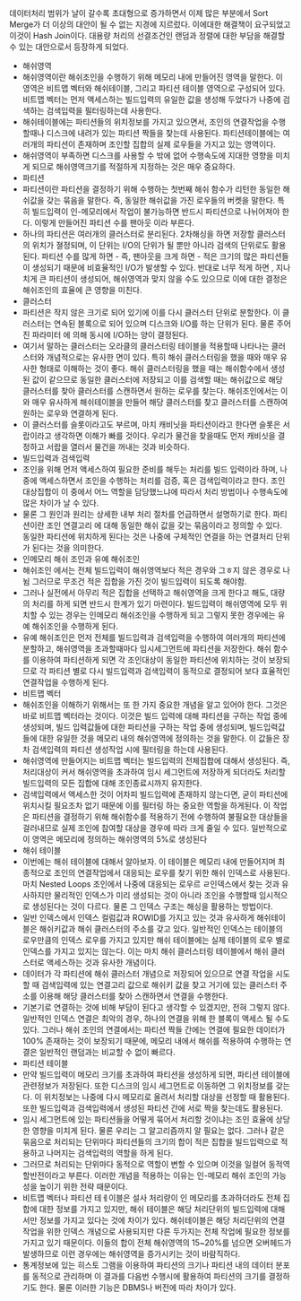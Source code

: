 데이터처리 범위가 날이 갈수록 초대형으로 증가하면서 이제 많은 부분에서 Sort Merge가 더 이상의 대안이 될 수 없는 지경에 지르렀다. 이에대한 해결책이 요구되었고 이것이 Hash Join이다. 대용량 처리의 선결조건인 랜덤과 정렬에 대한 부담을 해결할 수 있는 대안으로서 등장하게 되었다. 


- 해쉬영역
- 해쉬영역이란 해쉬조인을 수행하기 위해 메모리 내에 만들어진 영역을 말한다. 이 영역은 비트맵 벡터와 해쉬테이블, 그리고 파티션 테이블 영역으로 구성되어 있다. 비트맵 벡터는 먼저 액세스하는 빌드입력의 유일한 값을 생성해 두었다가 나중에 검색하는 검색입력을 필터링하는데 사용한다.
- 해쉬테이블에는 파티션들의 위치정보를 가지고 있으면서, 조인의 연결작업을 수행할때나 디스크에 내려가 있는 파티션 짝들을 찾는데 사용된다. 파티션테이블에는 여러개의 파티션이 존재하며 조인할 집합의 실제 로우들을 가지고 있는 영역이다. 
- 해쉬영역이 부족하면 디스크를 사용할 수 밖에 없어 수행속도에 지대한 영향을 미치게 되므로 해쉬영역크기를 적절하게 지정하는 것은 매우 중요하다. 
- 파티션
- 파티션이란 파티션을 결정하기 위해 수행하는 첫번째 해쉬 함수가 리턴한 동일한 해쉬값을 갖는 묶음을 말한다. 즉, 동일한 해쉬값을 가진 로우들의 버켓을 말한다. 특히 빌드입력이 인-메모리에서 작업이 불가능하면 반드시 파티션으로 나뉘어져야 한다. 이렇게 만들어진 파티션 수를 팬아웃 이라 부른다.
- 하나의 파티션은 여러개의 클러스터로 분리된다. 2차해싱을 하면 저장할 클러스터의 위치가 졀정되며, 이 단위는 I/O의 단위가 될 뿐만 아니라 검색의 단위로도 활용된다. 파티션 수를 많게 하면 - 즉, 팬아웃을 크게 하면 - 적은 크기의 많은 파티션들이 생성되기 때문에 비효율적인 I/O가 발생할 수 있다. 반대로 너무 적게 하면 , 지나치게 큰 파티션이 생성되어, 해쉬영역과 맞지 않을 수도 있으므로 이에 대한 결정은 해쉬조인의 효율에 큰 영향을 미친다. 
- 클러스터
- 파티션은 작지 않은 크기로 되어 있기에 이를 다시 클러스터 단위로 분할한다. 이 클러스터는 연속된 블록으로 되어 있으며 디스크와 I/O를 하는 단위가 된다. 물론 주어진 파라미터 에 의해 동시에 I/O하는 양이 결정된다. 
- 여기서 말하는 클러스터는 오라클의 클러스터링 테이블을 적용할때 나타나는 클러스터와 개념적으로는 유사한 면이 있다. 특히 해쉬 클러스터링을 했을 때와 매우 유사한 형태로 이해하는 것이 좋다. 해쉬 클러스터링을 했을 때는 해쉬함수에서 생성된 값이 같으므로 동일한 클러스터에 저장되고 이를 검색할 때는 해쉬값으로 해당 클러스터를 찾아 클러스터를 스캔하면서 원하는 로우를 찾는다. 해쉬조인에서는 이와 매우 유사하게 해쉬테이블을 만들어 해당 클러스터를 찾고 클러스터를 스캔하여 원하는 로우와 연결하게 된다. 
- 이 클러스터를 슬롯이라고도 부르며, 마치 캐비닛을 파티션이라고 한다면 슬롯은 서랍이라고 생각하면 이해가 빠를 것이다. 우리가 물건을 찾을때도 먼저 캐비싯을 결정하고 서랍을 열러서 물건을 꺼내는 것과 비슷하다. 
- 빌드입력과 검색입력
- 조인을 위해 먼저 액세스하여 필요한 준비를 해두는 처리를 빌드 입력이라 하며, 나중에 액세스하면서 조인을 수행하는 처리를 검증, 혹은 검색입력이라고 한다. 조인대상집합이 이 중에서 어느 역할을 담당했느냐에 따라서 처리 방법이나 수행속도에 많은 차이가 날 수 있다. 
- 물론 그 원인과 원리는 상세한 내부 처리 절차를 언급하면서 설명하기로 한다. 파티션이란 조인 연결고리 에 대해 동일한 해쉬 값을 갖는 묶음이라고 정의할 수 있다. 동일한 파티션에 위치하게 된다는 것은 나중에 구체적인 연결을 하는 연결처리 단위가 된다는 것을 의미한다. 
- 인메모리 해쉬 조인과 유예 해쉬조인
- 해쉬조인 에서는 전체 빌드입력이 해쉬영역보다 적은 경우와 그ㅎ지 않은 경우로 나뉨 그러므로 무조건 적은 집합을 가진 것이 빌드입력이 되도록 해야함.
- 그러나 실전에서 아무리 적은 집합을 선택하고 해쉬영역을 크게 한다고 해도, 대량의 처리를 하게 되면 반드시 한계가 있기 마련이다. 빌드입력이 해쉬영역에 모두 위치할 수 있는 경우는 인메모리 해쉬조인을 수행하게 되고 그렇지 못한 경우에는 유예 해쉬조인을 수행하게 된다. 
- 유예 해쉬조인은 먼저 전체를 빌드입력과 검색입력을 수행하여 여러개의 파티션에 분할하고, 해쉬영역을 초과할때마다 임시세그먼트에 파티션을 저장한다. 해쉬 함수를 이용하여 파티션하게 되면 각 조인대상이 동일한 파티션에 위치하는 것이 보장되므로 각 파티션 별로 다시 빌드입력과 검색입력이 동적으로 결정되어 보다 효율적인 연결작업을 수행하게 된다. 
- 비트맵 벡터
- 해쉬조인을 이해하기 위해서는 또 한 가지 중요한 개념을 알고 있어야 한다. 그것은 바로 비트맵 벡터라는 것이다. 이것은 빌드 입력에 대해 파티션을 구하는 작업 중에 생성되며, 빌드 입력값들에 대한 파티션을 구하는 작업 중에 생성되며, 빌드입력값들에 대한 유일한 것을 메모리 내의 해쉬영역에 정의하는 것을 말한다. 이 값들은 장차 검색입력의 파티션 생성작업 시에 필터링을 하는데 사용된다.
- 해쉬영역에 만들어지는 비트맵 벡터는 빌드입력의 전체집합에 대해서 생성된다. 즉, 처리대상이 커서 해쉬영역을 초과하여 임시 세그먼트에 저장하게 되더라도 처리할 빌드입력의 모든 집합에 대해 조인종료시까지 유지한다.
-  검색입력에서 액세스한 것이 어차피 빌드입력에 존재하지 않는다면, 굳이 파티션에 위치시킬 필요조차 없기 때문에 이를 필터링 하는 중요한 역할을 하게된다. 이 작업은 파티션을 결정하기 위해 해쉬함수를 적용하기 전에 수행하여 불필요한 대상들을 걸러내므로 실제 조인에 참여할 대상을 경우에 따라 크게 줄일 수 있다. 일반적으로 이 영역은 메모리에 정의하는 해쉬영역의 5%로 생성된다
- 해쉬 테이블
- 이번에는 해쉬 테이블에 대해서 알아보자. 이 테이블은 메모리 내에 만들어지며 최종적으로 조인의 연결작업에서 대응되는 로우를 찾기 위한 해쉬 인덱스로 사용된다. 마치 Nested Loops 조인에서 나중에 대응되는 로우르 ㄹ인덱스에서 찾는 것과 유사하지만 물리적인 인덱스가 미리 생성되는 것이 아니라 조인을 수행할때 임시적으로 생성된다는 것이 다르다. 물론 그 인덱스 구조는 해싱을 활용하는 방법이다. 
- 일반 인덱스에서 인덱스 컬럼값과 ROWID를 가지고 있는 것과 유사하게 해쉬테이블은 해쉬키값과 해쉬 클러스터의 주소를 갖고 있다. 일반적인 인덱스는 테이블의 로우만큼의 인덱스 로우를 가지고 있지만 해쉬 테이블에는 실제 테이블의 로우 별로 인덱스를 가지고 있지는 않는다. 이는 마치 해쉬 클러스터링 테이블에서 해쉬 클러스터로 액세스하는 것과 유사한 개념이다. 
- 데이터가 각 파티션에 해쉬 클러스터 개념으로 저장되어 있으므로 연결 작업을 시도할 때 검색입력에 있는 연결고리 값으로 해쉬키 값을 찾고 거기에 있는 클러스터 주소를 이용해 해당 클러스터를 찾아 스캔하면서 연결을 수행한다. 
- 기본기로 연결하는 것에 비해 부담이 된다고 생각할 수 있겠지만, 전혀 그렇지 않다. 일반적인 인덱스 연결은 최악의 경우, 하나의 연결을 위해 한 블록이 액세스 될 수도 있다. 그러나 해쉬 조인의 연결에서는 파티션 짝들 간에는 연결에 필요한 데이터가 100% 존재하는 것이 보장되기 때문에, 메모리 내에서 해쉬를 적용하여 수행하는 연결은 일반적인 랜덤과는 비교할 수 없이 빠르다. 
- 파티션 테이블
- 만약 빌드입력이 메모리 크기를 초과하여 파티션을 생성하게 되면, 파티션 테이블에 관련정보가 저장된다. 또한 디스크의 임시 세그먼트로 이동하면 그 위치정보를 갖는다. 이 위치정보는 나중에 다시 메모리로 올려서 처리할 대상을 선정할 때 활용된다. 또한 빌드입력과 검색입력에서 생성된 파티션 간에 서로 짝을 찾는데도 활용된다. 
-  임시 세그먼트에 있는 파티션들을 어떻게 묶어서 처리할 것이냐는 조인 효율에 상당한 영향을 미치게 된다. 물론 우리는 그 알고리즘까지 알 필요는 없다. 그러나 같은 묶음으로 처리되는 단위마다 파티션들의 크기의 합이 적은 집합을 빌드입력으로 적용하고 나머지는 검색입력의 역할을 하게 된다.
- 그러므로 처리되는 단위마다 동적으로 역할이 변할 수 있으며 이것을 일컬어 동적역할반전이라고 부른다. 이러한 개념을 적용하는 이유는 인-메모리 해쉬 조인의 가능성을 높이기 위한 전략 때문이다.
- 비트맵 벡터나 파티션 테ㅔ이블은 설사 처리량이 인 메모리를 초과하더라도 전체 집합에 대한 정보를 가지고 있지만, 해쉬 테이블은 해당 처리단위의 빌드입력에 대해서만 정보를 가지고 있다는 것에 차이가 있다. 해쉬테이블은 해당 처리단위의 연결작업을 위한 인덱스 개념으로 사용되지만 다른 두가지는 전체 작업에 필요한 정보를 가지고 있기 때문이다. 이들의 합이 전체 해쉬영역의 15~20%를 넘으면 오버헤드가 발생하므로 이런 경우에는 해쉬영역을 증가시키는 것이 바람직하다.
- 통계정보에 있는 히스토 그램을 이용하여 파티션의 크기나 파티션 내의 데이터 분포를 동적으로 관리하며 이 결과를 다음번 수행시에 활용하여 파티션의 크기를 결정하기도 한다. 물론 이러한 기능은 DBMS나 버전에 따라 차이가 있다. 